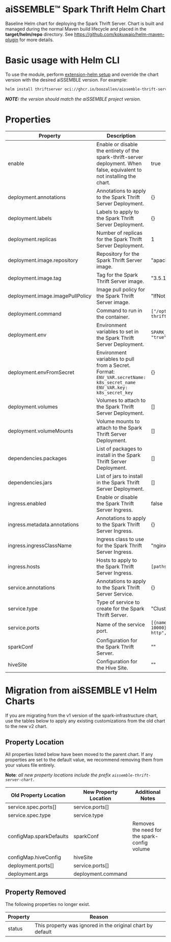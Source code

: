 # aiSSEMBLE&trade; Spark Thrift Helm Chart

Baseline Helm chart for deploying the Spark Thrift Server. Chart is built and managed during the normal Maven build
lifecycle and placed in the **target/helm/repo** directory. See https://github.com/kokuwaio/helm-maven-plugin for more
details.

# Basic usage with Helm CLI

To use the module, perform [extension-helm setup](../README.md#leveraging-extensions-helm) and override the chart
version with the desired aiSSEMBLE version. For example:

```bash
helm install thriftserver oci://ghcr.io/boozallen/aissemble-thrift-server-chart --version <AISSEMBLE-VERSION>
```

_**NOTE:**_ *the version should match the aiSSEMBLE project version.*

# Properties

| Property                         | Description                                                                                                                       | Default                                                               |
|----------------------------------|-----------------------------------------------------------------------------------------------------------------------------------|-----------------------------------------------------------------------|
| enable                           | Enable or disable the entirety of the spark-thrift-server deployment.  When false, equivalent to not installing the chart.        | true                                                                  |
| deployment.annotations           | Annotations to apply to the Spark Thrift Server Deployment.                                                                       | {}                                                                    |
| deployment.labels                | Labels to apply to the Spark Thrift Server Deployment.                                                                            | {}                                                                    |
| deployment.replicas              | Number of replicas for the Spark Thrift Server Deployment.                                                                        | 1                                                                     |
| deployment.image.repository      | Repository for the Spark Thrift Server image.                                                                                     | "apache/spark"                                                        |
| deployment.image.tag             | Tag for the Spark Thrift Server image.                                                                                            | "3.5.1"                                                               |
| deployment.image.imagePullPolicy | Image pull policy for the Spark Thrift Server image.                                                                              | "IfNotPresent"                                                        |
| deployment.command               | Command to run in the container.                                                                                                  | `["/opt/spark/sbin/start-thriftserver.sh"]`                           |
| deployment.env                   | Environment variables to set in the Spark Thrift Server Deployment.                                                               | `SPARK_NO_DAEMONIZE: "true"`                                          |
| deployment.envFromSecret         | Environment variables to pull from a Secret. Format: <br/>`ENV_VAR.secretName: k8s_secret_name`<br/>`ENV_VAR.key: k8s_secret_key` | {}                                                                    |
| deployment.volumes               | Volumes to attach to the Spark Thrift Server Deployment.                                                                          | []                                                                    |
| deployment.volumeMounts          | Volume mounts to attach to the Spark Thrift Server Deployment.                                                                    | []                                                                    |
| dependencies.packages            | List of packages to install in the Spark Thrift Server Deployment.                                                                | []                                                                    |
| dependencies.jars                | List of jars to install in the Spark Thrift Server Deployment.                                                                    | []                                                                    |
| ingress.enabled                  | Enable or disable the Spark Thrift Server Ingress.                                                                                | false                                                                 |
| ingress.metadata.annotations     | Annotations to apply to the Spark Thrift Server Ingress.                                                                          | {}                                                                    |
| ingress.ingressClassName         | Ingress class to use for the Spark Thrift Server Ingress.                                                                         | "nginx"                                                               |
| ingress.hosts                    | Hosts to apply to the Spark Thrift Server Ingress.                                                                                | `[paths: []]`                                                         |
| service.annotations              | Annotations to apply to the Spark Thrift Server Service.                                                                          | {}                                                                    |
| service.type                     | Type of service to create for the Spark Thrift Server.                                                                            | "ClusterIP"                                                           |
| service.ports                    | Name of the service port.                                                                                                         | `[{name: "thrift", port: 10000}, {name: "thrift-http", port: 10001}]` |
| sparkConf                        | Configuration for the Spark Thrift Server.                                                                                        | ""                                                                    |
| hiveSite                         | Configuration for the Hive Site.                                                                                                  | ""                                                                    |

# Migration from aiSSEMBLE v1 Helm Charts

If you are migrating from the v1 version of the spark-infrastructure chart, use the tables below to apply any
existing customizations from the old chart to the new v2 chart.

## Property Location

All properties listed below have been moved to the parent chart. If any properties are set to the default value, we
recommend removing them from your values file entirely.

**Note**: *all new property locations include the prefix `aissemble-thrift-server-chart.`*

| Old Property Location   | New Property Location | Additional Notes                             |
|-------------------------|-----------------------|----------------------------------------------|
| service.spec.ports[]    | service.ports[]       |                                              |
| service.spec.type       | service.type          |                                              |
| configMap.sparkDefaults | sparkConf             | Removes the need for the spark-config volume |
| configMap.hiveConfig    | hiveSite              |                                              |
| deployment.ports[]      | service.ports[]       |                                              |
| deployment.args         | deployment.command    |                                              |

## Property Removed

The following properties no longer exist.

| Property | Reason                                                     |                                                                                                                                                                       
|----------|------------------------------------------------------------|
| status   | This property was ignored in the original chart by default | 
